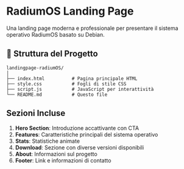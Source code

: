 # RadiumOS Landing Page

Una landing page moderna e professionale per presentare il sistema operativo RadiumOS basato su Debian.


## 📁 Struttura del Progetto

```
landingpage-radiumOS/
│
├── index.html          # Pagina principale HTML
├── style.css           # Fogli di stile CSS
├── script.js           # JavaScript per interattività
└── README.md           # Questo file
```

## Sezioni Incluse

1. **Hero Section**: Introduzione accattivante con CTA
2. **Features**: Caratteristiche principali del sistema operativo
3. **Stats**: Statistiche animate
4. **Download**: Sezione con diverse versioni disponibili
5. **About**: Informazioni sul progetto
6. **Footer**: Link e informazioni di contatto
